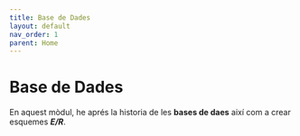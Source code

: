 ```yaml
---
title: Base de Dades
layout: default
nav_order: 1
parent: Home
---
```


# Base de Dades

En aquest mòdul, he aprés la historia de les **bases de daes** així com a crear esquemes **_E/R_**.

